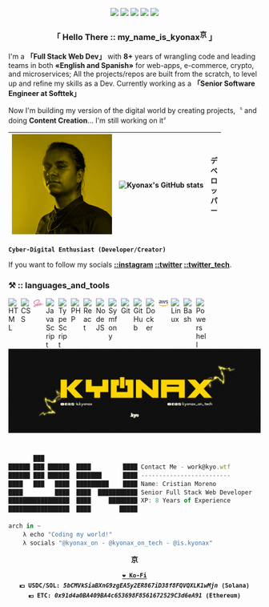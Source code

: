 <!-- Kyonax GitHub Profile -->
<p align="center"> 
<a href="https://www.reddit.com/user/kyonax_on"><img src="https://img.shields.io/reddit/user-karma/combined/kyonax_on?style=social&logo=reddit&logoColor=%23FFD400"/><a/>
<img src="https://img.shields.io/github/followers/Kyonax?style=social&logo=github&logoColor=%23FFD400"/>
<a href="https://twitter.com/kyonax_on_tech" target="_blank"><img src="https://img.shields.io/twitter/url?url=https%3A%2F%2Ftwitter.com%2Fkyonax_on_tech&style=social&logoColor=%23FFD400&label=Twitter"/><a/>
<a href="https://www.instagram.com/is.kyonax/" target="_blank"><img src="https://img.shields.io/twitter/url?url=https%3A%2F%2Finstagram.com%2Fis.kyonax&style=social&logo=instagram&logoColor=%23FFD400&label=Instagram"/><a/>
<a href="https://www.linkedin.com/in/kyonax/" target="_blank"><img src="https://img.shields.io/twitter/url?url=https%3A%2F%2Fwww.linkedin.com%2Fin%2Fkyonax%2F&style=social&logo=linkedin&logoColor=%23FFD400&label=Linkedin"/><a/> 

<p/>

<h3 align="center">「 Hello There :: my_name_is_kyonax<sup>京</sup> 」</h3>

I'm a **「Full Stack Web Dev」** with **8+** years of wrangling code and leading teams in both __«English and Spanish»__ for web-apps, e-commerce, crypto, and microservices; All the projects/repos are built from the scratch, to level up and refine my skills as a Dev. Currently working as a **「Senior Software Engineer at Softtek」**

Now I'm building my version of the digital world by creating projects,〝 and doing **Content Creation**... I'm still working on it〞

| <img src="https://github.com/Kyonax/Kyonax/blob/master/src/professional_photo.png" width="200"/> | ![Kyonax's GitHub stats](https://github-readme-stats.vercel.app/api?username=Kyonax&theme=great-gatsby) | デ<br>ベ<br>ロ<br>ッ<br>パ<br>ー |
|--------------------------------------------------------------------------------------------------|---------------------------------------------------------------------------------------------------------|----------------------------------|


**`Cyber-Digital Enthusiast (Developer/Creator)`**

If you want to follow my socials **[::instagram](https://instagram.com/is.kyonax) [::twitter](https://x.com/kyonax_on) [::twitter_tech](https://x.com/kyonax_on_tech)**.

### ⚒ :: languages_and_tools

<img align="left" alt="HTML" width="20px" style="padding-right:5px;" src="https://cdn.jsdelivr.net/gh/devicons/devicon/icons/html5/html5-plain.svg" />
<img align="left" alt="CSS" width="20px" style="padding-right:5px;" src="https://cdn.jsdelivr.net/gh/devicons/devicon/icons/css3/css3-plain.svg" />
<img align="left" alt="SASS" width="20px" style="padding-right:5px;" src="https://github.com/devicons/devicon/blob/v2.16.0/icons/sass/sass-original.svg" />
<img align="left" alt="JavaScript" width="20px" style="padding-right:5px;" src="https://cdn.jsdelivr.net/gh/devicons/devicon/icons/javascript/javascript-plain.svg" />
<img align="left" alt="TypeScript" width="20px" style="padding-right:5px;" src="https://cdn.jsdelivr.net/gh/devicons/devicon/icons/typescript/typescript-plain.svg" />
<img align="left" alt="PHP" width="20px" style="padding-right:5px;" src="https://cdn.jsdelivr.net/gh/devicons/devicon/icons/php/php-original.svg" />
<img align="left" alt="React" width="20px" style="padding-right:5px;" src="https://cdn.jsdelivr.net/gh/devicons/devicon/icons/react/react-original.svg" />
<img align="left" alt="NodeJS" width="20px" style="padding-right:5px;" src="https://cdn.jsdelivr.net/gh/devicons/devicon/icons/nodejs/nodejs-original.svg" />
<img align="left" alt="Symfony" width="20px" style="padding-right:5px;" src="https://cdn.jsdelivr.net/gh/devicons/devicon/icons/symfony/symfony-original.svg" />
<img align="left" alt="Git" width="20px" style="padding-right:5px;" src="https://cdn.jsdelivr.net/gh/devicons/devicon/icons/git/git-original.svg" />
<img align="left" alt="GitHub" width="20px" style="padding-right:5px;" src="https://cdn.jsdelivr.net/gh/devicons/devicon/icons/github/github-original.svg" />
<img align="left" alt="Docker" width="20px" style="padding-right:5px;" src="https://cdn.jsdelivr.net/gh/devicons/devicon/icons/docker/docker-original.svg" />
<img align="left" alt="AWS" width="20px" style="padding-right:5px;" src="https://github.com/devicons/devicon/blob/v2.16.0/icons/amazonwebservices/amazonwebservices-original-wordmark.svg" />
<img align="left" alt="Linux" width="20px" style="padding-right:5px;" src="https://cdn.jsdelivr.net/gh/devicons/devicon/icons/linux/linux-original.svg" />
<img align="left" alt="Bash" width="20px" style="padding-right:5px;" src="https://cdn.jsdelivr.net/gh/devicons/devicon/icons/bash/bash-original.svg" />
<img align="left" alt="Powershell" width="20px" style="padding-right:5px;" src="https://cdn.jsdelivr.net/gh/devicons/devicon/icons/powershell/powershell-original.svg" />
<br />
<br />

#

<img src="https://github.com/Kyonax/Kyonax/blob/master/src/KYO.jpg">

#

<div align="justify">

``` ts
       ███
██████ ███ ██████  ████         ████ Contact Me - work@kyo.wtf
██████ ███ ██████  ███████      ████ -------------------------
████   ███   ████  █████████    ████ Name: Cristian Moreno
████         ████  ████  ███████████ Senior Full Stack Web Developer
█████████████████  ████     ████████ XP: 8 Years of Experience
█████████████████  ████        █████ 

arch in ~ 
    λ echo "Coding my world!"
    λ socials "@kyonax_on - @kyonax_on_tech - @is.kyonax"
```

<div/>

<p align="center">
<samp>
  <a><strong>京</strong></a>
  <br>
  <br>
  <sup>
    <b>
    <a href="https://ko-fi.com/kyonax_on_tech">❤️ Ko-Fi</a>
    </b>
    <br>
    <b>💵 USDC/SOL: <i>5bCMVkSiaBXnG9zgEA5y2ER867iD38f8FQVQXLK1wMjn</i> (Solana)
    <br>
    <b>💶 ETC:</b> <i>0x91d4a0BA409BA4c653698F8561672529C3d6eA91</i> (Ethereum)
    <br>
  </sup>
</samp>
</p>
<table/>
